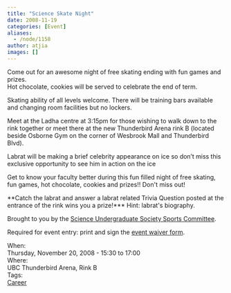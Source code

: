 ```yaml
---
title: "Science Skate Night"
date: 2008-11-19
categories: [Event]
aliases:
  - /node/1158
author: atjia
images: []
---
```


<div class="field field-name-body field-type-text-with-summary field-label-hidden"><div class="field-items"><div class="field-item even"><p>Come out for an awesome night of free skating ending with fun games and prizes.<br>
Hot chocolate, cookies will be served to celebrate the end of term.</p>
<p>Skating ability of all levels welcome. There will be training bars available and changing room facilities but no lockers.</p>
<p>Meet at the Ladha centre at 3:15pm for those wishing to walk down to the rink together or meet there at the new Thunderbird Arena rink B (located beside Osborne Gym on the corner of Wesbrook Mall and Thunderbird Blvd).</p>
<p>Labrat will be making a brief celebrity appearance on ice so don&#x2019;t miss this exclusive opportunity to see him in action on the ice</p>
<p>Get to know your faculty better during this fun filled night of free skating, fun games, hot chocolate, cookies and prizes!! Don&apos;t miss out!</p>
<p>**Catch the labrat and answer a labrat related Trivia Question posted at the entrance of the rink wins you a prize!*** Hint: labrat&apos;s biography.</p>
<p>Brought to you by the <a href="http://www.sus.ubc.ca/council/committees/#sports">Science Undergraduate Society Sports Committee</a>.</p>
<p>Required for event entry: print and sign the <a href="http://www.sus.ubc.ca/sites/default/files/science_skate_night_waiver.pdf">event waiver form</a>.</p>
</div></div></div><div class="field field-name-field-dates field-type-datetime field-label-above"><div class="field-label">When:&#xA0;</div><div class="field-items"><div class="field-item even"><span class="date-display-single">Thursday, November 20, 2008 - <span class="date-display-range"><span class="date-display-start">15:30</span> to <span class="date-display-end">17:00</span></span></span></div></div></div><div class="field field-name-field-location field-type-text field-label-above"><div class="field-label">Where:&#xA0;</div><div class="field-items"><div class="field-item even">UBC Thunderbird Arena, Rink B</div></div></div>    <footer>
    <div class="field field-name-field-tags field-type-taxonomy-term-reference field-label-above"><div class="field-label">Tags:&#xA0;</div><div class="field-items"><div class="field-item even"><a href="/career">Career</a></div></div></div>      </footer>
